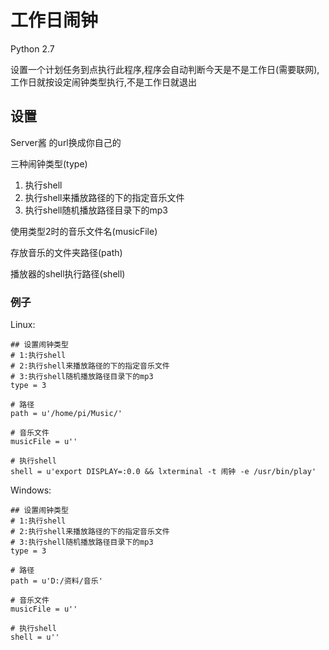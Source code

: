 # 工作日闹钟


Python 2.7


设置一个计划任务到点执行此程序,程序会自动判断今天是不是工作日(需要联网),工作日就按设定闹钟类型执行,不是工作日就退出


## 设置


Server酱 的url换成你自己的


三种闹钟类型(type)
1. 执行shell
2. 执行shell来播放路径的下的指定音乐文件
3. 执行shell随机播放路径目录下的mp3


使用类型2时的音乐文件名(musicFile)


存放音乐的文件夹路径(path)


播放器的shell执行路径(shell)


### 例子


Linux:


    ## 设置闹钟类型
    # 1:执行shell
    # 2:执行shell来播放路径的下的指定音乐文件
    # 3:执行shell随机播放路径目录下的mp3
    type = 3

    # 路径
    path = u'/home/pi/Music/'

    # 音乐文件
    musicFile = u''

    # 执行shell
    shell = u'export DISPLAY=:0.0 && lxterminal -t 闹钟 -e /usr/bin/play'


Windows:


    ## 设置闹钟类型
    # 1:执行shell
    # 2:执行shell来播放路径的下的指定音乐文件
    # 3:执行shell随机播放路径目录下的mp3
    type = 3

    # 路径
    path = u'D:/资料/音乐'

    # 音乐文件
    musicFile = u''

    # 执行shell
    shell = u''

